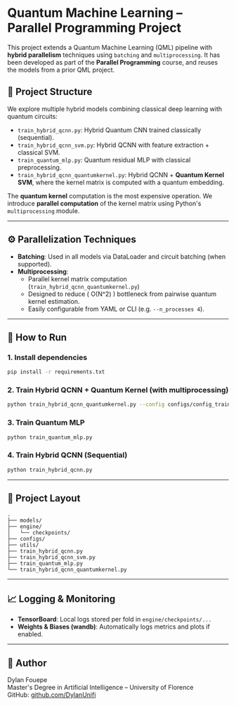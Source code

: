 # Quantum Machine Learning – Parallel Programming Project

This project extends a Quantum Machine Learning (QML) pipeline with **hybrid parallelism** techniques using `batching` and `multiprocessing`. It has been developed as part of the **Parallel Programming** course, and reuses the models from a prior QML project.

## 🧠 Project Structure

We explore multiple hybrid models combining classical deep learning with quantum circuits:

- `train_hybrid_qcnn.py`: Hybrid Quantum CNN trained classically (sequential).
- `train_hybrid_qcnn_svm.py`: Hybrid QCNN with feature extraction + classical SVM.
- `train_quantum_mlp.py`: Quantum residual MLP with classical preprocessing.
- `train_hybrid_qcnn_quantumkernel.py`: Hybrid QCNN + **Quantum Kernel SVM**, where the kernel matrix is computed with a quantum embedding.

The **quantum kernel** computation is the most expensive operation. We introduce **parallel computation** of the kernel matrix using Python's `multiprocessing` module.

---

## ⚙️ Parallelization Techniques

- **Batching**: Used in all models via DataLoader and circuit batching (when supported).
- **Multiprocessing**:
  - Parallel kernel matrix computation (`train_hybrid_qcnn_quantumkernel.py`)
  - Designed to reduce \( O(N^2) \) bottleneck from pairwise quantum kernel estimation.
  - Easily configurable from YAML or CLI (e.g. `--n_processes 4`).

---

## 🚀 How to Run

### 1. Install dependencies
```bash
pip install -r requirements.txt
```

### 2. Train Hybrid QCNN + Quantum Kernel (with multiprocessing)
```bash
python train_hybrid_qcnn_quantumkernel.py --config configs/config_train_hybrid_qcnn_quantumkernel.yaml
```

### 3. Train Quantum MLP
```bash
python train_quantum_mlp.py
```

### 4. Train Hybrid QCNN (Sequential)
```bash
python train_hybrid_qcnn.py
```

---

## 📂 Project Layout

```
.
├── models/
├── engine/
│   └── checkpoints/
├── configs/
├── utils/
├── train_hybrid_qcnn.py
├── train_hybrid_qcnn_svm.py
├── train_quantum_mlp.py
└── train_hybrid_qcnn_quantumkernel.py
```

---

## 📈 Logging & Monitoring

- **TensorBoard**: Local logs stored per fold in `engine/checkpoints/...`
- **Weights & Biases (wandb)**: Automatically logs metrics and plots if enabled.

---

## 👤 Author

Dylan Fouepe  
Master's Degree in Artificial Intelligence – University of Florence  
GitHub: [github.com/DylanUnifi](https://github.com/DylanUnifi)

